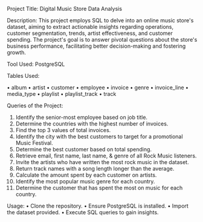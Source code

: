 Project Title: Digital Music Store Data Analysis

Description:
This project employs SQL to delve into an online music store's dataset, aiming to extract actionable insights regarding operations, customer segmentation, trends, artist effectiveness, and customer spending. The project's goal is to answer pivotal questions about the store's business performance, facilitating better decision-making and fostering growth.

Tool Used: PostgreSQL

Tables Used:

•	album
•	artist
•	customer
•	employee
•	invoice
•	genre
•	invoice_line
•	media_type
•	playlist
•	playlist_track
•	track

Queries of the Project:
1.	Identify the senior-most employee based on job title.
2.	Determine the countries with the highest number of invoices.
3.	Find the top 3 values of total invoices.
4.	Identify the city with the best customers to target for a promotional Music Festival.
5.	Determine the best customer based on total spending.
6.	Retrieve email, first name, last name, & genre of all Rock Music listeners.
7.	Invite the artists who have written the most rock music in the dataset.
8.	Return track names with a song length longer than the average.
9.	Calculate the amount spent by each customer on artists.
10.	Identify the most popular music genre for each country.
11.	Determine the customer that has spent the most on music for each country.
    
Usage:
•	Clone the repository.
•	Ensure PostgreSQL is installed.
•	Import the dataset provided.
•	Execute SQL queries to gain insights.
